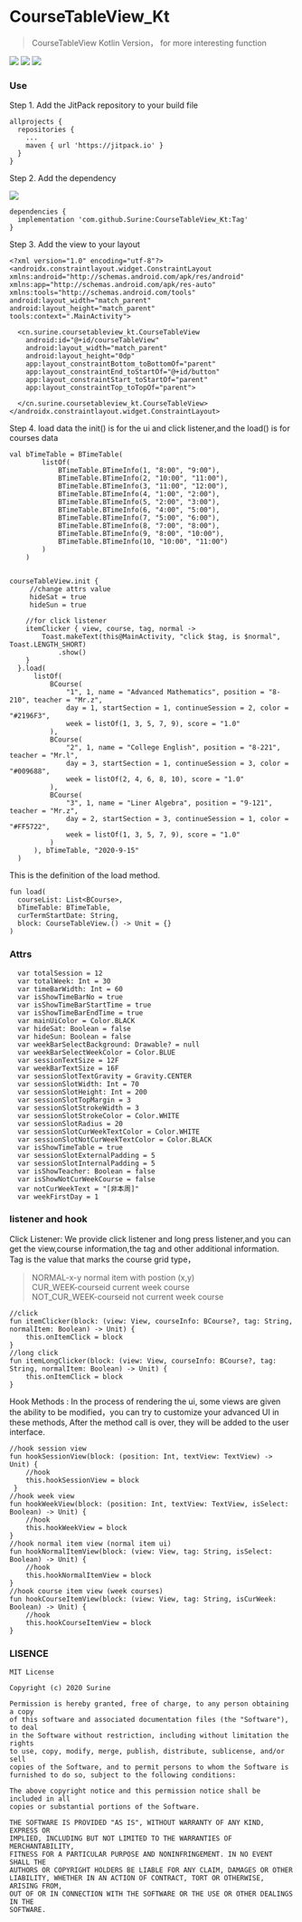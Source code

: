 # CourseTableView_Kt  
> CourseTableView Kotlin Version， for more interesting function

![](https://img.shields.io/github/license/Surine/CourseTableView_Kt)
![](https://img.shields.io/github/stars/Surine/CourseTableView_Kt)
![](https://img.shields.io/badge/Kotlin-100%25-orange)

### Use
Step 1. Add the JitPack repository to your build file
```
allprojects {
  repositories {
    ...
    maven { url 'https://jitpack.io' }
  }
}
```
Step 2. Add the dependency


[![](https://jitpack.io/v/Surine/CourseTableView_Kt.svg)](https://jitpack.io/#Surine/CourseTableView_Kt)
```
dependencies {
  implementation 'com.github.Surine:CourseTableView_Kt:Tag'
}
```

Step 3. Add the view to your layout
```
<?xml version="1.0" encoding="utf-8"?>
<androidx.constraintlayout.widget.ConstraintLayout xmlns:android="http://schemas.android.com/apk/res/android"
xmlns:app="http://schemas.android.com/apk/res-auto"
xmlns:tools="http://schemas.android.com/tools"
android:layout_width="match_parent"
android:layout_height="match_parent"
tools:context=".MainActivity">

  <cn.surine.coursetableview_kt.CourseTableView
    android:id="@+id/courseTableView"
    android:layout_width="match_parent"
    android:layout_height="0dp"
    app:layout_constraintBottom_toBottomOf="parent"
    app:layout_constraintEnd_toStartOf="@+id/button"
    app:layout_constraintStart_toStartOf="parent"
    app:layout_constraintTop_toTopOf="parent">

  </cn.surine.coursetableview_kt.CourseTableView>
</androidx.constraintlayout.widget.ConstraintLayout>
```
Step 4. load data
the init() is for the ui and click listener,and the load() is for courses data
```
val bTimeTable = BTimeTable(
        listOf(
            BTimeTable.BTimeInfo(1, "8:00", "9:00"),
            BTimeTable.BTimeInfo(2, "10:00", "11:00"),
            BTimeTable.BTimeInfo(3, "11:00", "12:00"),
            BTimeTable.BTimeInfo(4, "1:00", "2:00"),
            BTimeTable.BTimeInfo(5, "2:00", "3:00"),
            BTimeTable.BTimeInfo(6, "4:00", "5:00"),
            BTimeTable.BTimeInfo(7, "5:00", "6:00"),
            BTimeTable.BTimeInfo(8, "7:00", "8:00"),
            BTimeTable.BTimeInfo(9, "8:00", "10:00"),
            BTimeTable.BTimeInfo(10, "10:00", "11:00")
        )
    )


courseTableView.init {
     //change attrs value
     hideSat = true
     hideSun = true
     
    //for click listener
    itemClicker { view, course, tag, normal ->
        Toast.makeText(this@MainActivity, "click $tag, is $normal", Toast.LENGTH_SHORT)
            .show()
    }
  }.load(
      listOf(
          BCourse(
              "1", 1, name = "Advanced Mathematics", position = "8-210", teacher = "Mr.z",
              day = 1, startSection = 1, continueSession = 2, color = "#2196F3",
              week = listOf(1, 3, 5, 7, 9), score = "1.0"
          ),
          BCourse(
              "2", 1, name = "College English", position = "8-221", teacher = "Mr.l",
              day = 3, startSection = 1, continueSession = 3, color = "#009688",
              week = listOf(2, 4, 6, 8, 10), score = "1.0"
          ),
          BCourse(
              "3", 1, name = "Liner Algebra", position = "9-121", teacher = "Mr.z",
              day = 2, startSection = 3, continueSession = 1, color = "#FF5722",
              week = listOf(1, 3, 5, 7, 9), score = "1.0"
          )
      ), bTimeTable, "2020-9-15"
  )
```
This is the definition of the load method.
```
fun load(
  courseList: List<BCourse>,
  bTimeTable: BTimeTable,
  curTermStartDate: String,
  block: CourseTableView.() -> Unit = {}
) 
```

### Attrs
```
  var totalSession = 12
  var totalWeek: Int = 30
  var timeBarWidth: Int = 60
  var isShowTimeBarNo = true
  var isShowTimeBarStartTime = true
  var isShowTimeBarEndTime = true
  var mainUiColor = Color.BLACK
  var hideSat: Boolean = false
  var hideSun: Boolean = false
  var weekBarSelectBackground: Drawable? = null
  var weekBarSelectWeekColor = Color.BLUE
  var sessionTextSize = 12F
  var weekBarTextSize = 16F
  var sessionSlotTextGravity = Gravity.CENTER
  var sessionSlotWidth: Int = 70  
  var sessionSlotHeight: Int = 200
  var sessionSlotTopMargin = 3
  var sessionSlotStrokeWidth = 3
  var sessionSlotStrokeColor = Color.WHITE
  var sessionSlotRadius = 20
  var sessionSlotCurWeekTextColor = Color.WHITE
  var sessionSlotNotCurWeekTextColor = Color.BLACK
  var isShowTimeTable = true
  var sessionSlotExternalPadding = 5
  var sessionSlotInternalPadding = 5
  var isShowTeacher: Boolean = false
  var isShowNotCurWeekCourse = false
  var notCurWeekText = "[非本周]"
  var weekFirstDay = 1
```

### listener and hook

Click Listener: We provide click listener and long press listener,and you can get the view,course information,the tag and other additional information.
Tag is the value that marks the course grid type，
> NORMAL-x-y  normal item with postion (x,y) <br>
> CUR_WEEK-courseid  current week course  <br>
> NOT_CUR_WEEK-courseid  not current week course <br>


```
//click
fun itemClicker(block: (view: View, courseInfo: BCourse?, tag: String, normalItem: Boolean) -> Unit) {
    this.onItemClick = block
}
//long click
fun itemLongClicker(block: (view: View, courseInfo: BCourse?, tag: String, normalItem: Boolean) -> Unit) {
    this.onItemClick = block
}
```

Hook Methods : In the process of rendering the ui, some views are given the ability to be modified，you can try to customize your advanced UI in these methods,
After the method call is over, they will be added to the user interface.
```
//hook session view
fun hookSessionView(block: (position: Int, textView: TextView) -> Unit) {
    //hook
    this.hookSessionView = block
 }
//hook week view   
fun hookWeekView(block: (position: Int, textView: TextView, isSelect: Boolean) -> Unit) {
    //hook
    this.hookWeekView = block
}
//hook normal item view (normal item ui)
fun hookNormalItemView(block: (view: View, tag: String, isSelect: Boolean) -> Unit) {
    //hook
    this.hookNormalItemView = block
}
//hook course item view (week courses)
fun hookCourseItemView(block: (view: View, tag: String, isCurWeek: Boolean) -> Unit) {
    //hook
    this.hookCourseItemView = block
}
```

### LISENCE

```
MIT License

Copyright (c) 2020 Surine

Permission is hereby granted, free of charge, to any person obtaining a copy
of this software and associated documentation files (the "Software"), to deal
in the Software without restriction, including without limitation the rights
to use, copy, modify, merge, publish, distribute, sublicense, and/or sell
copies of the Software, and to permit persons to whom the Software is
furnished to do so, subject to the following conditions:

The above copyright notice and this permission notice shall be included in all
copies or substantial portions of the Software.

THE SOFTWARE IS PROVIDED "AS IS", WITHOUT WARRANTY OF ANY KIND, EXPRESS OR
IMPLIED, INCLUDING BUT NOT LIMITED TO THE WARRANTIES OF MERCHANTABILITY,
FITNESS FOR A PARTICULAR PURPOSE AND NONINFRINGEMENT. IN NO EVENT SHALL THE
AUTHORS OR COPYRIGHT HOLDERS BE LIABLE FOR ANY CLAIM, DAMAGES OR OTHER
LIABILITY, WHETHER IN AN ACTION OF CONTRACT, TORT OR OTHERWISE, ARISING FROM,
OUT OF OR IN CONNECTION WITH THE SOFTWARE OR THE USE OR OTHER DEALINGS IN THE
SOFTWARE.
```

